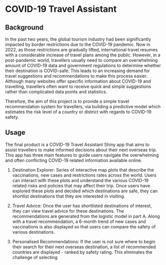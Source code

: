 # COVID-19 Travel Assistant

## Background

In the past two years, the global tourism industry had been significantly impacted by border restrictions due to the COVID-19 pandemic. Now in 2022, as those restrictions are gradually lifted, international travel resumes with a considerable increase of travel plans among the public. However, in a post-pandemic world, travellers usually need to compare an overwhelming amount of COVID-19 data and government regulations to determine whether their destination is COVID-safe. This leads to an increasing demand for travel suggestions and recommendations to make this process easier. Although many websites offer specific information about COVID-19 and travelling, travellers often want to receive quick and simple suggestions rather than complicated data points and statistics.

Therefore, the aim of this project is to provide a simple travel recommendation system for travellers, via building a predictive model which estimates the risk level of a country or district with regards to COVID-19 safety.

## Usage
The final product is a COVID-19 Travel Assistant Shiny app that aims to assist travellers to make informed decisions about their next overseas trip. This app has three main features to guide users navigate the overwhelming and often conflicting COVID-19 related information available online.

1. Destination Explorer: Series of interactive map plots that describe the vaccinations, new cases and restrictions rates across the world. Users can interact with these plots and understand the various COVID-19 related risks and policies that may affect their trip. Once users have explored these plots and decided which destinations are safe, they can shortlist destinations that they are interested in visiting.

2. Travel Advice: Once the user has shortlisted destinations of interest, they can view travel advice for these destinations. The recommendations are generated from the logistic model in part A. Along with a travel recommendation, a 6-month trend of new cases and vaccinations is also displayed so that users can compare the safety of various destinations.

3. Personalised Recommendations: If the user is not sure where to begin their search for their next overseas destination, a list of recommended countries are displayed - ranked by safety rating. This eliminates the challenge of selecting

